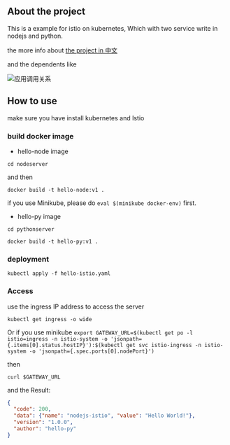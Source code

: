 ## About the project

This is a example for istio on kubernetes, Which with two service write in nodejs and python.

the more info about [the project in 中文](https://my.oschina.net/ganity/blog/1616866)

and the dependents like

![应用调用关系](https://static.oschina.net/uploads/img/201802/01134407_Ma0b.png "应用调用关系")

## How to use

make sure you have install kubernetes and Istio

### build docker image

- hello-node image

`cd nodeserver`

and then

`docker build -t hello-node:v1 .`

if you use Minikube, please do `eval $(minikube docker-env)` first.

- hello-py image

`cd pythonserver`

`docker build -t hello-py:v1 .`

### deployment 

`kubectl apply -f hello-istio.yaml`

### Access

use the ingress IP address to access the server

`kubectl get ingress -o wide`

Or if you use minikube
`export GATEWAY_URL=$(kubectl get po -l istio=ingress -n istio-system -o 'jsonpath={.items[0].status.hostIP}'):$(kubectl get svc istio-ingress -n istio-system -o 'jsonpath={.spec.ports[0].nodePort}')`

then

`curl $GATEWAY_URL`

and the Result:

```json
{
  "code": 200, 
  "data": {"name": "nodejs-istio", "value": "Hello World!"}, 
  "version": "1.0.0", 
  "author": "hello-py"
}
```
